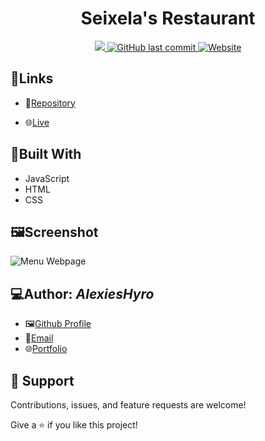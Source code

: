 <h1 align="center">Seixela's Restaurant</h1>

<p align='center'>
   <a href="https://github.com/AlexiesHyro/SeixelaRestaurant">
     <img src="https://estruyf-github.azurewebsites.net/api/VisitorHit?user=AlexiesHyrof&repo=SeixelaRestaurantf&countColor=%237B1E7A"/>
     <img alt="GitHub last commit" src="https://img.shields.io/github/last-commit/AlexiesHyro/SeixelaRestaurant?style=for-the-badge">
     <img alt="Website" src="https://img.shields.io/website?style=for-the-badge&url=https%3A%2F%2Falexieshyro.me%2FSeixelaRestaurant%2F">
   </a>
</p>

## 🔗Links

- 🚩[Repository](https://github.com/AlexiesHyro/SeixelaRestaurant "Repo")

- 🌐[Live](https://alexieshyro.me/SeixelaRestaurant/ "Live View")

## 🔧Built With

- JavaScript
- HTML
- CSS

## 🖼️Screenshot
<img src="https://i.ibb.co/2qR3K8R/Seixela.png" alt="Menu Webpage"></a>

## 💻Author: *AlexiesHyro*

- 🖼️[Github Profile](https://github.com/AlexiesHyro "AlexiesHyro")
- 📧[Email](mailto:pepito.249808@laspinas.sti.edu.ph?subject=Hi "Hi!")
- 🌐[Portfolio](Working_on_it "Working on it")

## 🤝 Support

Contributions, issues, and feature requests are welcome!

Give a ⭐️ if you like this project!
